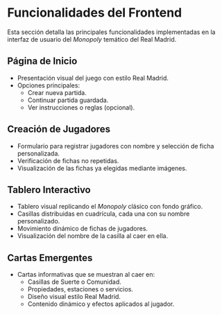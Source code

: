 # Funcionalidades del Frontend

Esta sección detalla las principales funcionalidades implementadas en la interfaz de usuario del *Monopoly* temático del Real Madrid.

## Página de Inicio

- Presentación visual del juego con estilo Real Madrid.
- Opciones principales:
  - Crear nueva partida.
  - Continuar partida guardada.
  - Ver instrucciones o reglas (opcional).

## Creación de Jugadores

- Formulario para registrar jugadores con nombre y selección de ficha personalizada.
- Verificación de fichas no repetidas.
- Visualización de las fichas ya elegidas mediante imágenes.

## Tablero Interactivo

- Tablero visual replicando el *Monopoly* clásico con fondo gráfico.
- Casillas distribuidas en cuadrícula, cada una con su nombre personalizado.
- Movimiento dinámico de fichas de jugadores.
- Visualización del nombre de la casilla al caer en ella.

## Cartas Emergentes

- Cartas informativas que se muestran al caer en:
  - Casillas de Suerte o Comunidad.
  - Propiedades, estaciones o servicios.
  - Diseño visual estilo Real Madrid.
  - Contenido dinámico y efectos aplicados al jugador.
